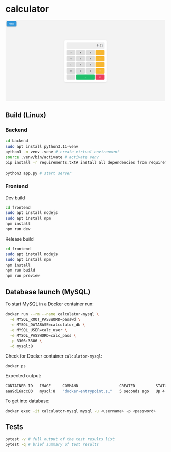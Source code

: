 # calculator

![](assets/image.png)

## Build (Linux)

### Backend

```bash
cd backend
sudo apt install python3.11-venv
python3 -m venv .venv # create virtual environment
source .venv/bin/activate # activate venv
pip install -r requirements.txt# install all dependencies from requirements.txt

python3 app.py # start server
```

### Frontend

Dev build

```bash
cd frontend
sudo apt install nodejs
sudo apt install npm
npm install
npm run dev
```

Release build

```bash
cd frontend
sudo apt install nodejs
sudo apt install npm
npm install
npm run build
npm run preview
```

## Database launch (MySQL)

To start MySQL in a Docker container run:
```bash
docker run --rm --name calculator-mysql \
  -e MYSQL_ROOT_PASSWORD=passwd \
  -e MYSQL_DATABASE=calculator_db \
  -e MYSQL_USER=calc_user \
  -e MYSQL_PASSWORD=calc_pass \
  -p 3306:3306 \
  -d mysql:8
```

Check for Docker container `calculator-mysql`: 
```bash
docker ps
```
Expected output:
```bash
CONTAINER ID   IMAGE     COMMAND                  CREATED         STATUS         PORTS                                                    NAMES
aaa9d16acc03   mysql:8   "docker-entrypoint.s…"   5 seconds ago   Up 4 seconds   0.0.0.0:3306->3306/tcp, [::]:3306->3306/tcp, 33060/tcp   calculator-mysql
```

To get into database:
```bash
docker exec -it calculator-mysql mysql -u <username> -p <password>
```
## Tests


```bash
pytest -v # full output of the test results list
pytest -q # brief summary of test results
```
